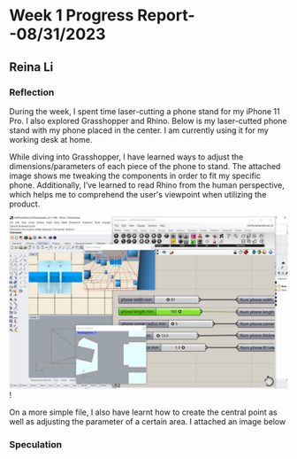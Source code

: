 # Week 1 Progress Report- -08/31/2023

## Reina Li

### Reflection
During the week, I spent time laser-cutting a phone stand for my iPhone 11 Pro. I also explored Grasshopper and Rhino. Below is my laser-cutted phone stand with my phone placed in the center. I am currently using it for my working desk at home.


While diving into Grasshopper, I have learned ways to adjust the dimensions/parameters of each piece of the phone to stand. The attached image shows me tweaking the components in order to fit my specific phone. Additionally, I’ve learned to read Rhino from the human perspective, which helps me to comprehend the user's viewpoint when utilizing the product.  


![random](https://github.com/Berkeley-MDes/tdf-fa23-reinali/blob/main/weekly-reports/rhino%20clipp.JPG)!

On a more simple file, I also  have learnt how to create the central point as well as adjusting the parameter of a certain area. I attached an image below

### Speculation
